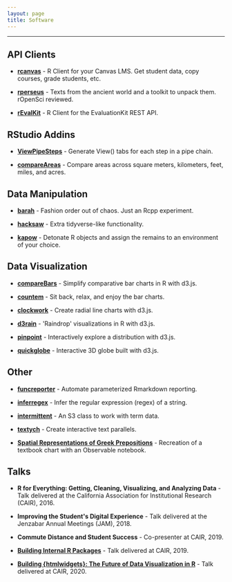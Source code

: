 ```yaml
---
layout: page
title: Software
---
```


<hr class="small">

## API Clients

- **[rcanvas](https://github.com/daranzolin/rcanvas)** - R Client for your Canvas LMS. Get student data, copy courses, grade students, etc.

- **[rperseus](https://github.com/ropensci/rperseus)** - Texts from the ancient world and a toolkit to unpack them. rOpenSci reviewed.

- **[rEvalKit](https://github.com/daranzolin/rEvalKit)** - R Client for the EvaluationKit REST API.

## RStudio Addins

- **[ViewPipeSteps](https://github.com/daranzolin/ViewPipeSteps)** - Generate View() tabs for each step in a pipe chain.

- **[compareAreas](https://github.com/daranzolin/compareAreas)** - Compare areas across square meters, kilometers, feet, miles, and acres.

## Data Manipulation

- **[barah](https://github.com/daranzolin/barah)** - Fashion order out of chaos. Just an Rcpp experiment.

- **[hacksaw](https://github.com/daranzolin/hacksaw)** - Extra tidyverse-like functionality.

- **[kapow](https://github.com/daranzolin/kapow)** - Detonate R objects and assign the remains to an environment of your choice.

## Data Visualization

- **[compareBars](https://github.com/daranzolin/compareBars)** - Simplify comparative bar charts in R with d3.js.

- **[countem](https://github.com/daranzolin/countem)** - Sit back, relax, and enjoy the bar charts.

- **[clockwork](https://github.com/daranzolin/clockwork)** - Create radial line charts with d3.js. 

- **[d3rain](https://github.com/daranzolin/d3rain)** - 'Raindrop' visualizations in R with d3.js.

- **[pinpoint](https://github.com/daranzolin/pinpoint)** - Interactively explore a distribution with d3.js.

- **[quickglobe](https://github.com/daranzolin/quickglobe)** - Interactive 3D globe built with d3.js.


## Other

- **[funcreporter](https://github.com/ir-sfsu/funcreporter)** - Automate parameterized Rmarkdown reporting.

- **[inferregex](https://github.com/daranzolin/inferregex)** - Infer the regular expression (regex) of a string.

- **[intermittent](https://github.com/ir-sfsu/intermittent)** - An S3 class to work with term data.

- **[textych](https://github.com/daranzolin/textych)** - Create interactive text parallels.

- **[Spatial Representations of Greek Prepositions](https://observablehq.com/@daranzolin/spatial-representation-of-prepositions)** - Recreation of a textbook chart with an Observable notebook.

## Talks

- **R for Everything: Getting, Cleaning, Visualizing, and Analyzing Data** - Talk delivered at the California Association for Institutional Research (CAIR), 2016. 

- **Improving the Student's Digital Experience** - Talk delivered at the Jenzabar Annual Meetings (JAM), 2018.

- **Commute Distance and Student Success** - Co-presenter at CAIR, 2019. 

- **[Building Internal R Packages]({{site.url}}/slides/Presentation_Slides.html)** - Talk delivered at CAIR, 2019.

- **[Building {htmlwidgets}: The Future of Data Visualization in R]({{site.url}}/cair-htmlwidgets-slides/slides.html)** - Talk delivered at CAIR, 2020.
